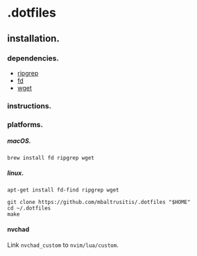 # .dotfiles

## installation.

### dependencies.

- [ripgrep](https://github.com/BurntSushi/ripgrep)
- [fd](https://github.com/sharkdp/fd)
- [wget](https://www.gnu.org/software/wget/)

### instructions.

### platforms.

##### macOS.

```
brew install fd ripgrep wget
```

##### linux.

```
apt-get install fd-find ripgrep wget
```

```
git clone https://github.com/mbaltrusitis/.dotfiles "$HOME"
cd ~/.dotfiles
make
```

#### nvchad

Link `nvchad_custom` to `nvim/lua/custom`.

